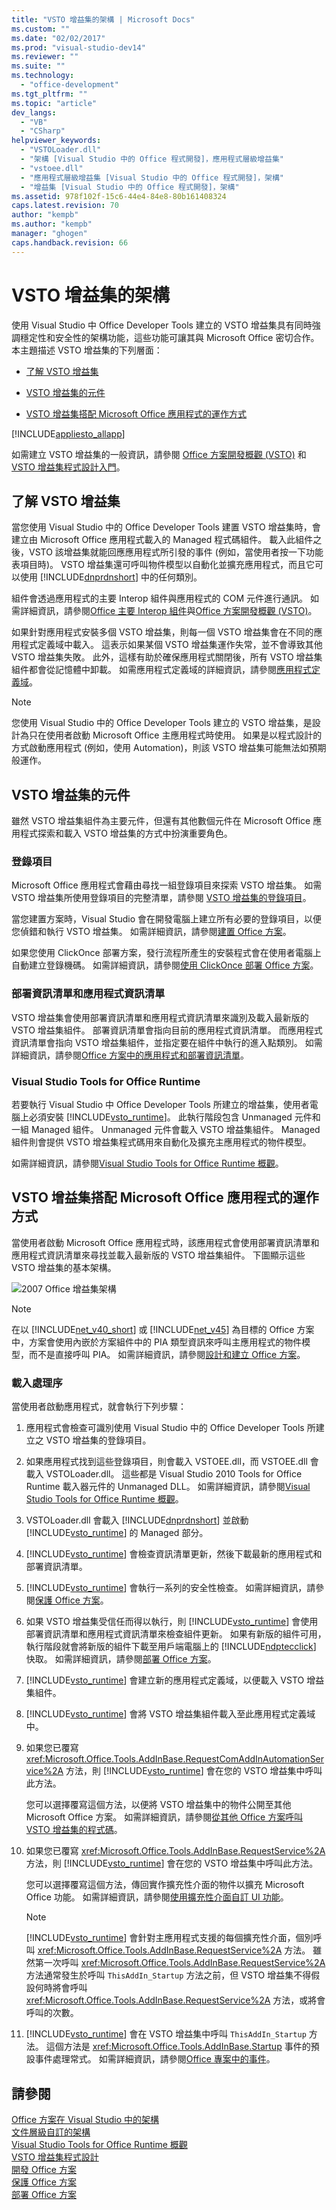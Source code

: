 ```yaml
---
title: "VSTO 增益集的架構 | Microsoft Docs"
ms.custom: ""
ms.date: "02/02/2017"
ms.prod: "visual-studio-dev14"
ms.reviewer: ""
ms.suite: ""
ms.technology: 
  - "office-development"
ms.tgt_pltfrm: ""
ms.topic: "article"
dev_langs: 
  - "VB"
  - "CSharp"
helpviewer_keywords: 
  - "VSTOLoader.dll"
  - "架構 [Visual Studio 中的 Office 程式開發]，應用程式層級增益集"
  - "vstoee.dll"
  - "應用程式層級增益集 [Visual Studio 中的 Office 程式開發]，架構"
  - "增益集 [Visual Studio 中的 Office 程式開發]，架構"
ms.assetid: 978f102f-15c6-44e4-84e8-80b161408324
caps.latest.revision: 70
author: "kempb"
ms.author: "kempb"
manager: "ghogen"
caps.handback.revision: 66
---
```

# VSTO 增益集的架構
  使用 Visual Studio 中 Office Developer Tools 建立的 VSTO 增益集具有同時強調穩定性和安全性的架構功能，這些功能可讓其與 Microsoft Office 密切合作。 本主題描述 VSTO 增益集的下列層面：  
  
-   [了解 VSTO 增益集](#UnderstandingAddIns)  
  
-   [VSTO 增益集的元件](#AddinComponents)  
  
-   [VSTO 增益集搭配 Microsoft Office 應用程式的運作方式](#HowAddinsWork)  
  
 [!INCLUDE[appliesto_allapp](../vsto/includes/appliesto-allapp-md.md)]  
  
 如需建立 VSTO 增益集的一般資訊，請參閱 [Office 方案開發概觀 &#40;VSTO&#41;](../vsto/office-solutions-development-overview-vsto.md) 和 [VSTO 增益集程式設計入門](../vsto/getting-started-programming-vsto-add-ins.md)。  
  
##  <a name="UnderstandingAddIns"></a> 了解 VSTO 增益集  
 當您使用 Visual Studio 中的 Office Developer Tools 建置 VSTO 增益集時，會建立由 Microsoft Office 應用程式載入的 Managed 程式碼組件。 載入此組件之後，VSTO 該增益集就能回應應用程式所引發的事件 \(例如，當使用者按一下功能表項目時\)。 VSTO 增益集還可呼叫物件模型以自動化並擴充應用程式，而且它可以使用 [!INCLUDE[dnprdnshort](../sharepoint/includes/dnprdnshort-md.md)] 中的任何類別。  
  
 組件會透過應用程式的主要 Interop 組件與應用程式的 COM 元件進行通訊。 如需詳細資訊，請參閱[Office 主要 Interop 組件](../vsto/office-primary-interop-assemblies.md)與[Office 方案開發概觀 &#40;VSTO&#41;](../vsto/office-solutions-development-overview-vsto.md)。  
  
 如果針對應用程式安裝多個 VSTO 增益集，則每一個 VSTO 增益集會在不同的應用程式定義域中載入。 這表示如果某個 VSTO 增益集運作失常，並不會導致其他 VSTO 增益集失敗。 此外，這樣有助於確保應用程式關閉後，所有 VSTO 增益集組件都會從記憶體中卸載。 如需應用程式定義域的詳細資訊，請參閱[應用程式定義域](http://msdn.microsoft.com/library/113a8bbf-6875-4a72-a49d-ca2d92e19cc8)。  
  
> [!NOTE]  
>  您使用 Visual Studio 中的 Office Developer Tools 建立的 VSTO 增益集，是設計為只在使用者啟動 Microsoft Office 主應用程式時使用。 如果是以程式設計的方式啟動應用程式 \(例如，使用 Automation\)，則該 VSTO 增益集可能無法如預期般運作。  
  
##  <a name="AddinComponents"></a> VSTO 增益集的元件  
 雖然 VSTO 增益集組件為主要元件，但還有其他數個元件在 Microsoft Office 應用程式探索和載入 VSTO 增益集的方式中扮演重要角色。  
  
### 登錄項目  
 Microsoft Office 應用程式會藉由尋找一組登錄項目來探索 VSTO 增益集。 如需 VSTO 增益集所使用登錄項目的完整清單，請參閱 [VSTO 增益集的登錄項目](../vsto/registry-entries-for-vsto-add-ins.md)。  
  
 當您建置方案時，Visual Studio 會在開發電腦上建立所有必要的登錄項目，以便您偵錯和執行 VSTO 增益集。 如需詳細資訊，請參閱[建置 Office 方案](../vsto/building-office-solutions.md)。  
  
 如果您使用 ClickOnce 部署方案，發行流程所產生的安裝程式會在使用者電腦上自動建立登錄機碼。 如需詳細資訊，請參閱[使用 ClickOnce 部署 Office 方案](../vsto/deploying-an-office-solution-by-using-clickonce.md)。  
  
### 部署資訊清單和應用程式資訊清單  
 VSTO 增益集會使用部署資訊清單和應用程式資訊清單來識別及載入最新版的 VSTO 增益集組件。 部署資訊清單會指向目前的應用程式資訊清單。 而應用程式資訊清單會指向 VSTO 增益集組件，並指定要在組件中執行的進入點類別。 如需詳細資訊，請參閱[Office 方案中的應用程式和部署資訊清單](../vsto/application-and-deployment-manifests-in-office-solutions.md)。  
  
### Visual Studio Tools for Office Runtime  
 若要執行 Visual Studio 中 Office Developer Tools 所建立的增益集，使用者電腦上必須安裝 [!INCLUDE[vsto_runtime](../vsto/includes/vsto-runtime-md.md)]。 此執行階段包含 Unmanaged 元件和一組 Managed 組件。 Unmanaged 元件會載入 VSTO 增益集組件。 Managed 組件則會提供 VSTO 增益集程式碼用來自動化及擴充主應用程式的物件模型。  
  
 如需詳細資訊，請參閱[Visual Studio Tools for Office Runtime 概觀](../vsto/visual-studio-tools-for-office-runtime-overview.md)。  
  
##  <a name="HowAddinsWork"></a> VSTO 增益集搭配 Microsoft Office 應用程式的運作方式  
 當使用者啟動 Microsoft Office 應用程式時，該應用程式會使用部署資訊清單和應用程式資訊清單來尋找並載入最新版的 VSTO 增益集組件。 下圖顯示這些 VSTO 增益集的基本架構。  
  
 ![2007 Office 增益集架構](../vsto/media/office07addin.png "2007 Office 增益集架構")  
  
> [!NOTE]  
>  在以 [!INCLUDE[net_v40_short](../sharepoint/includes/net-v40-short-md.md)] 或 [!INCLUDE[net_v45](../vsto/includes/net-v45-md.md)] 為目標的 Office 方案中，方案會使用內嵌於方案組件中的 PIA 類型資訊來呼叫主應用程式的物件模型，而不是直接呼叫 PIA。 如需詳細資訊，請參閱[設計和建立 Office 方案](../vsto/designing-and-creating-office-solutions.md)。  
  
### 載入處理序  
 當使用者啟動應用程式，就會執行下列步驟：  
  
1.  應用程式會檢查可識別使用 Visual Studio 中的 Office Developer Tools 所建立之 VSTO 增益集的登錄項目。  
  
2.  如果應用程式找到這些登錄項目，則會載入 VSTOEE.dll，而 VSTOEE.dll 會載入 VSTOLoader.dll。 這些都是 Visual Studio 2010 Tools for Office Runtime 載入器元件的 Unmanaged DLL。 如需詳細資訊，請參閱[Visual Studio Tools for Office Runtime 概觀](../vsto/visual-studio-tools-for-office-runtime-overview.md)。  
  
3.  VSTOLoader.dll 會載入 [!INCLUDE[dnprdnshort](../sharepoint/includes/dnprdnshort-md.md)] 並啟動 [!INCLUDE[vsto_runtime](../vsto/includes/vsto-runtime-md.md)] 的 Managed 部分。  
  
4.  [!INCLUDE[vsto_runtime](../vsto/includes/vsto-runtime-md.md)] 會檢查資訊清單更新，然後下載最新的應用程式和部署資訊清單。  
  
5.  [!INCLUDE[vsto_runtime](../vsto/includes/vsto-runtime-md.md)] 會執行一系列的安全性檢查。 如需詳細資訊，請參閱[保護 Office 方案](../vsto/securing-office-solutions.md)。  
  
6.  如果 VSTO 增益集受信任而得以執行，則 [!INCLUDE[vsto_runtime](../vsto/includes/vsto-runtime-md.md)] 會使用部署資訊清單和應用程式資訊清單來檢查組件更新。 如果有新版的組件可用，執行階段就會將新版的組件下載至用戶端電腦上的 [!INCLUDE[ndptecclick](../vsto/includes/ndptecclick-md.md)] 快取。 如需詳細資訊，請參閱[部署 Office 方案](../vsto/deploying-an-office-solution.md)。  
  
7.  [!INCLUDE[vsto_runtime](../vsto/includes/vsto-runtime-md.md)] 會建立新的應用程式定義域，以便載入 VSTO 增益集組件。  
  
8.  [!INCLUDE[vsto_runtime](../vsto/includes/vsto-runtime-md.md)] 會將 VSTO 增益集組件載入至此應用程式定義域中。  
  
9. 如果您已覆寫 <xref:Microsoft.Office.Tools.AddInBase.RequestComAddInAutomationService%2A> 方法，則 [!INCLUDE[vsto_runtime](../vsto/includes/vsto-runtime-md.md)] 會在您的 VSTO 增益集中呼叫此方法。  
  
     您可以選擇覆寫這個方法，以便將 VSTO 增益集中的物件公開至其他 Microsoft Office 方案。 如需詳細資訊，請參閱[從其他 Office 方案呼叫 VSTO 增益集的程式碼](../vsto/calling-code-in-vsto-add-ins-from-other-office-solutions.md)。  
  
10. 如果您已覆寫 <xref:Microsoft.Office.Tools.AddInBase.RequestService%2A> 方法，則 [!INCLUDE[vsto_runtime](../vsto/includes/vsto-runtime-md.md)] 會在您的 VSTO 增益集中呼叫此方法。  
  
     您可以選擇覆寫這個方法，傳回實作擴充性介面的物件以擴充 Microsoft Office 功能。 如需詳細資訊，請參閱[使用擴充性介面自訂 UI 功能](../vsto/customizing-ui-features-by-using-extensibility-interfaces.md)。  
  
    > [!NOTE]  
    >  [!INCLUDE[vsto_runtime](../vsto/includes/vsto-runtime-md.md)] 會針對主應用程式支援的每個擴充性介面，個別呼叫 <xref:Microsoft.Office.Tools.AddInBase.RequestService%2A> 方法。 雖然第一次呼叫 <xref:Microsoft.Office.Tools.AddInBase.RequestService%2A> 方法通常發生於呼叫 `ThisAddIn_Startup` 方法之前，但 VSTO 增益集不得假設何時將會呼叫 <xref:Microsoft.Office.Tools.AddInBase.RequestService%2A> 方法，或將會呼叫的次數。  
  
11. [!INCLUDE[vsto_runtime](../vsto/includes/vsto-runtime-md.md)] 會在 VSTO 增益集中呼叫 `ThisAddIn_Startup` 方法。 這個方法是 <xref:Microsoft.Office.Tools.AddInBase.Startup> 事件的預設事件處理常式。 如需詳細資訊，請參閱[Office 專案中的事件](../vsto/events-in-office-projects.md)。  
  
## 請參閱  
 [Office 方案在 Visual Studio 中的架構](../vsto/architecture-of-office-solutions-in-visual-studio.md)   
 [文件層級自訂的架構](../vsto/architecture-of-document-level-customizations.md)   
 [Visual Studio Tools for Office Runtime 概觀](../vsto/visual-studio-tools-for-office-runtime-overview.md)   
 [VSTO 增益集程式設計](../vsto/programming-vsto-add-ins.md)   
 [開發 Office 方案](../vsto/developing-office-solutions.md)   
 [保護 Office 方案](../vsto/securing-office-solutions.md)   
 [部署 Office 方案](../vsto/deploying-an-office-solution.md)  
  
  